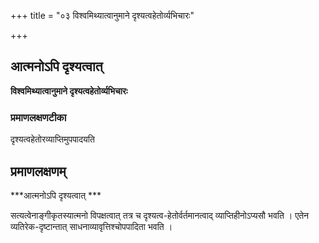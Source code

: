 +++
title = "०३ विश्वमिथ्यात्वानुमाने दृश्यत्वहेतोर्व्यभिचारः"

+++


## आत्मनोऽपि दृश्यत्वात्

**विश्वमिथ्यात्वानुमाने दृश्यत्वहेतोर्व्यभिचारः** 

### **प्रमाणलक्षणटीका**

दृश्यत्वहेतोरव्याप्तिमुपपादयति

## प्रमाणलक्षणम्

***आत्मनोऽपि दृश्यत्वात् ***

सत्यत्वेनाङ्गीकृतस्यात्मनो विपक्षत्वात् तत्र च दृश्यत्व-हेतोर्वर्तमानत्वाद् व्याप्तिहीनोऽप्यसौ भवति । एतेन व्यतिरेक-दृष्टान्तात् साधनाव्यावृत्तिश्चोपपादिता भवति ।

